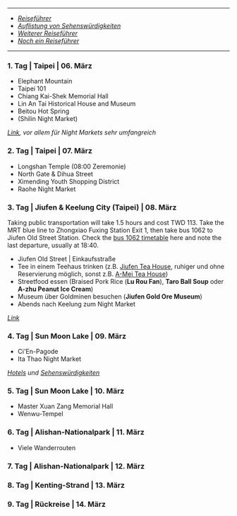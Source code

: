 ***
- *[Reiseführer](https://theplanetd.com/taiwan-itinerary/)*
- *[Auflistung von Sehenswürdigkeiten](https://blog.mrhost.com.tw/9485/taiwan-itinerary-for-7-days/)*
- *[Weiterer Reiseführer](https://www.traveloka.com/en-sg/explore/destination/taiwan-itinerary-7-days-acc/268809)*
- *[Noch ein Reiseführer](https://www.you.co/sg/blog/the-ultimate-7-day-taiwan-itinerary-2023/)*
***
### 1. Tag | Taipei | 06. März
- Elephant Mountain
- Taipei 101
- Chiang Kai-Shek Memorial Hall
- Lin An Tai Historical House and Museum
- Beitou Hot Spring
- (Shilin Night Market)

*[Link](https://www.you.co/sg/blog/the-ultimate-7-day-taiwan-itinerary-2023/), vor allem für Night Markets sehr umfangreich*
### 2. Tag | Taipei | 07. März
- Longshan Temple (08:00 Zeremonie)
- North Gate & Dihua Street
- Ximending Youth Shopping District
- Raohe Night Market
### 3. Tag | Jiufen & Keelung City (Taipei) | 08. März
Taking public transportation will take 1.5 hours and cost TWD 113. Take the MRT blue line to Zhongxiao Fuxing Station Exit 1, then take bus 1062 to Jiufen Old Street Station. Check the [bus 1062 timetable](https://www.taiwanbus.tw/eBUSPage/Query/QueryResult.aspx?rno=10620&rn=1612169853723) here and note the last departure, usually at 18:40.

- Jiufen Old Street | Einkaufsstraße
- Tee in einem Teehaus trinken (z.B. [Jiufen Tea House](https://maps.app.goo.gl/yGZPqYhkSf5e6xXa6), ruhiger und ohne Reservierung möglich, sonst z.B. [A-Mei Tea House](https://maps.app.goo.gl/Rc3hdXLUSuQacAxo8))
- Streetfood essen (Braised Pork Rice (**Lu Rou Fan**), **Taro Ball Soup** oder **A-zhu Peanut Ice Cream**)
- Museum über Goldminen besuchen (**Jiufen Gold Ore Museum**)
- Abends nach Keelung zum Night Market

*[Link](https://girleatworld.net/jiufen-old-street/)*
### 4. Tag | Sun Moon Lake | 09. März
- Ci'En-Pagode
- Ita Thao Night Market

*[Hotels](https://hoponworld.com/where-to-stay-sun-moon-lake-best-hotels/) und [Sehenswürdigkeiten](https://hoponworld.com/the-best-things-to-do-in-sun-moon-lake/)*
### 5. Tag | Sun Moon Lake | 10. März
- Master Xuan Zang Memorial Hall
- Wenwu-Tempel
### 6. Tag | Alishan-Nationalpark | 11. März
- Viele Wanderrouten
### 7. Tag | Alishan-Nationalpark | 12. März

### 8. Tag | Kenting-Strand | 13. März

### 9. Tag | Rückreise | 14. März
